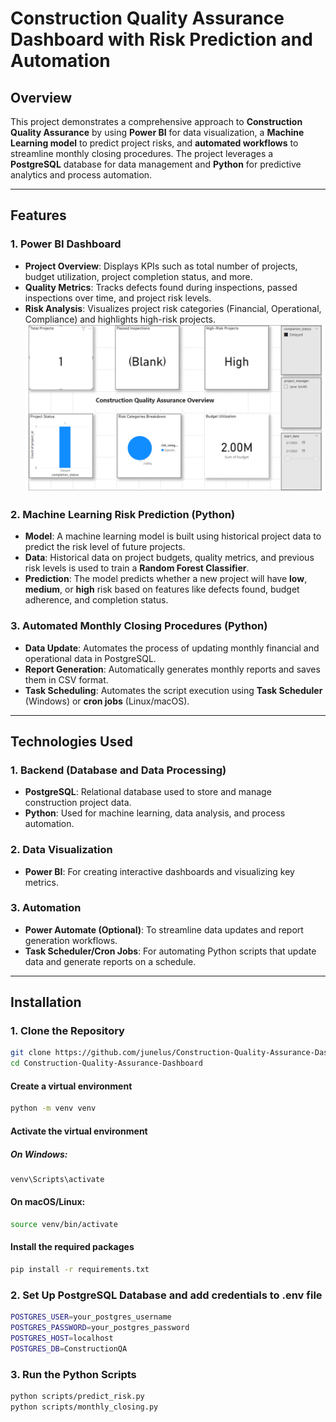 # Construction Quality Assurance Dashboard with Risk Prediction and Automation

## Overview

This project demonstrates a comprehensive approach to **Construction Quality Assurance** by using **Power BI** for data visualization, a **Machine Learning model** to predict project risks, and **automated workflows** to streamline monthly closing procedures. The project leverages a **PostgreSQL** database for data management and **Python** for predictive analytics and process automation.

---

## Features

### 1. **Power BI Dashboard**
   - **Project Overview**: Displays KPIs such as total number of projects, budget utilization, project completion status, and more.
   - **Quality Metrics**: Tracks defects found during inspections, passed inspections over time, and project risk levels.
   - **Risk Analysis**: Visualizes project risk categories (Financial, Operational, Compliance) and highlights high-risk projects.
   ![img.png](img.png)

### 2. **Machine Learning Risk Prediction (Python)**
   - **Model**: A machine learning model is built using historical project data to predict the risk level of future projects.
   - **Data**: Historical data on project budgets, quality metrics, and previous risk levels is used to train a **Random Forest Classifier**.
   - **Prediction**: The model predicts whether a new project will have **low**, **medium**, or **high** risk based on features like defects found, budget adherence, and completion status.

### 3. **Automated Monthly Closing Procedures (Python)**
   - **Data Update**: Automates the process of updating monthly financial and operational data in PostgreSQL.
   - **Report Generation**: Automatically generates monthly reports and saves them in CSV format.
   - **Task Scheduling**: Automates the script execution using **Task Scheduler** (Windows) or **cron jobs** (Linux/macOS).

---

## Technologies Used

### 1. **Backend (Database and Data Processing)**
   - **PostgreSQL**: Relational database used to store and manage construction project data.
   - **Python**: Used for machine learning, data analysis, and process automation.

### 2. **Data Visualization**
   - **Power BI**: For creating interactive dashboards and visualizing key metrics.

### 3. **Automation**
   - **Power Automate (Optional)**: To streamline data updates and report generation workflows.
   - **Task Scheduler/Cron Jobs**: For automating Python scripts that update data and generate reports on a schedule.

---

## Installation

### 1. Clone the Repository

```bash
git clone https://github.com/junelus/Construction-Quality-Assurance-Dashboard.git
cd Construction-Quality-Assurance-Dashboard
```
#### Create a virtual environment
```bash
python -m venv venv
```

#### Activate the virtual environment
##### On Windows:
```bash
venv\Scripts\activate
```
#### On macOS/Linux:
```bash
source venv/bin/activate
```

#### Install the required packages
```bash
pip install -r requirements.txt
```

### 2. Set Up PostgreSQL Database and add credentials to .env file

```bash
POSTGRES_USER=your_postgres_username
POSTGRES_PASSWORD=your_postgres_password
POSTGRES_HOST=localhost
POSTGRES_DB=ConstructionQA
```

### 3. Run the Python Scripts

```bash
python scripts/predict_risk.py
python scripts/monthly_closing.py
```
